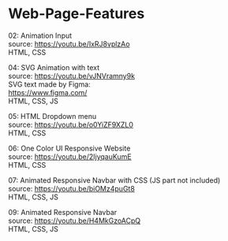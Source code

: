 # Web-Page-Features

02: Animation Input<br>
source: https://youtu.be/IxRJ8vplzAo <br>
HTML, CSS <br>

04: SVG Animation with text <br>
source: https://youtu.be/vJNVramny9k <br>
SVG text made by Figma: <br>
https://www.figma.com/<br>
HTML, CSS, JS <br>

05: HTML Dropdown menu <br>
source: https://youtu.be/o0YiZF9XZL0 <br>
HTML, CSS <br>

06: One Color UI Responsive Website <br>
source: https://youtu.be/2IjyqauKumE <br>
HTML, CSS <br>

07: Animated Responsive Navbar with CSS (JS part not included)<br>
source: https://youtu.be/biOMz4puGt8 <br>
HTML, CSS, JS <br>

09: Animated Responsive Navbar<br>
source: https://youtu.be/H4MkGzoACpQ <br>
HTML, CSS, JS <br>
